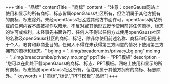 +++
title = "品牌"
contentTitle = "商标"
content = "注意：openGauss网站上使用和显示的所有商标、标志皆属openGauss社区所有，但注明属于其他方拥有的商标、标志除外。未经openGauss社区或其他方书面许可，openGauss网站所载的任何内容不应被视作以暗示、不反对或其他形式授予使用前述任何商标、标志的许可或权利。未经事先书面许可，任何人不得以任何方式使用openGauss社区的名称及openGauss社区的商标、标记，除非你使用前述名称、商标和标记是出于个人、教育和非商业目的。任何人不得在未获得第三方同意的情况下使用第三方拥有的商标和标志。"
bgImg = "../img/breadcrumbs/privacy_bg.png"
moImg = "../img/breadcrumbs/privacy_mo.png"
pptTitle = "PPT模板"
description = "您可以在此处下载openGauss的商标、标志、PPT模板。网站上使用和显示的所有商标、标志皆属openGauss社区所有，但注明属于其他方拥有的商标、标志除外。"
keywords = ["商标","标记","PPT模板","品牌"]
+++